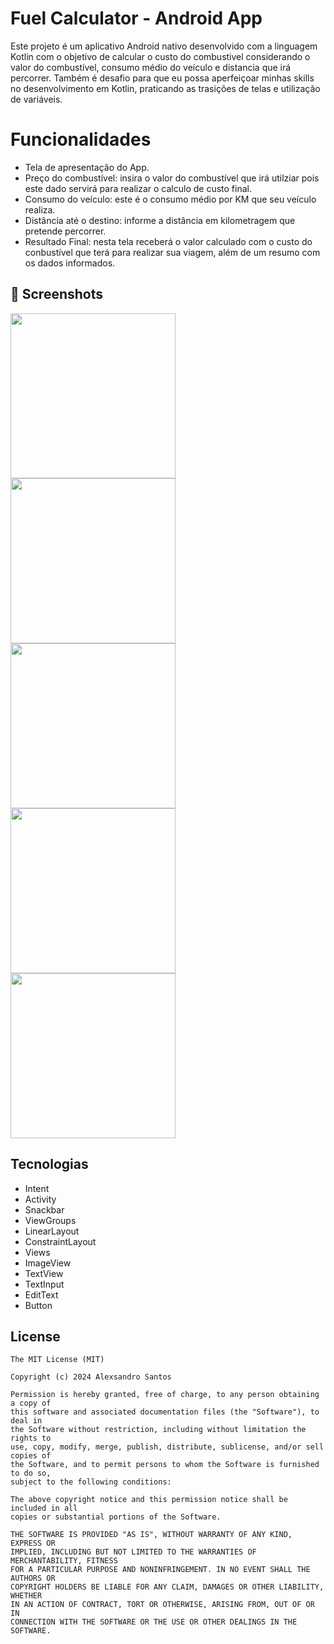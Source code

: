 # Fuel Calculator - Android App

Este projeto é um aplicativo Android nativo desenvolvido com a linguagem Kotlin com o objetivo de calcular o custo do combustivel considerando o valor do combustível, consumo médio do veículo e distancia que irá percorrer.
Também é desafio para que eu possa aperfeiçoar minhas skills no desenvolvimento em Kotlin, praticando as trasições de telas e utilização de variáveis.


# Funcionalidades

- Tela de apresentação do App.
- Preço do combustível: insira o valor do combustível que irá utilziar pois este dado servirá para realizar o calculo de custo final.
- Consumo do veículo: este é o consumo médio por KM que seu veículo realiza.
- Distância até o destino: informe a distância em kilometragem que pretende percorrer.
- Resultado Final: nesta tela receberá o valor calculado com o custo do conbustível que terá para realizar sua viagem, além de um resumo com os dados informados.

## :camera_flash: Screenshots
<!-- You can add more screenshots here if you like -->
<img src="https://github.com/user-attachments/assets/6b5fdbcf-6da2-421d-b46f-3cbaef1e3bdc" width="264px">
<img src="https://github.com/user-attachments/assets/43232cad-38c2-44b8-92e3-c51cf2de3d63" width="264px">
<img src="https://github.com/user-attachments/assets/91462b9f-7073-4df6-8f66-0e2ebfe8eeaa" width="264px">
<img src="https://github.com/user-attachments/assets/69c633ba-ad1e-4aa9-8446-9a206c3ebaa5" width="264px">
<img src="https://github.com/user-attachments/assets/76111671-7906-4b57-87eb-c62bd9caeba2" width="264px">


## Tecnologias

- Intent
- Activity
- Snackbar
- ViewGroups
- LinearLayout
- ConstraintLayout
- Views
- ImageView
- TextView
- TextInput
- EditText
- Button

## License
```
The MIT License (MIT)

Copyright (c) 2024 Alexsandro Santos

Permission is hereby granted, free of charge, to any person obtaining a copy of
this software and associated documentation files (the "Software"), to deal in
the Software without restriction, including without limitation the rights to
use, copy, modify, merge, publish, distribute, sublicense, and/or sell copies of
the Software, and to permit persons to whom the Software is furnished to do so,
subject to the following conditions:

The above copyright notice and this permission notice shall be included in all
copies or substantial portions of the Software.

THE SOFTWARE IS PROVIDED "AS IS", WITHOUT WARRANTY OF ANY KIND, EXPRESS OR
IMPLIED, INCLUDING BUT NOT LIMITED TO THE WARRANTIES OF MERCHANTABILITY, FITNESS
FOR A PARTICULAR PURPOSE AND NONINFRINGEMENT. IN NO EVENT SHALL THE AUTHORS OR
COPYRIGHT HOLDERS BE LIABLE FOR ANY CLAIM, DAMAGES OR OTHER LIABILITY, WHETHER
IN AN ACTION OF CONTRACT, TORT OR OTHERWISE, ARISING FROM, OUT OF OR IN
CONNECTION WITH THE SOFTWARE OR THE USE OR OTHER DEALINGS IN THE SOFTWARE.
```
